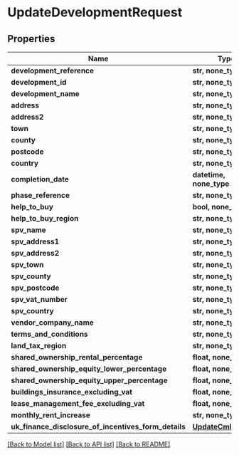 # UpdateDevelopmentRequest


## Properties
Name | Type | Description | Notes
------------ | ------------- | ------------- | -------------
**development_reference** | **str, none_type** |  | [optional] 
**development_id** | **str, none_type** |  | [optional] 
**development_name** | **str, none_type** |  | [optional] 
**address** | **str, none_type** |  | [optional] 
**address2** | **str, none_type** |  | [optional] 
**town** | **str, none_type** |  | [optional] 
**county** | **str, none_type** |  | [optional] 
**postcode** | **str, none_type** |  | [optional] 
**country** | **str, none_type** |  | [optional] 
**completion_date** | **datetime, none_type** |  | [optional] 
**phase_reference** | **str, none_type** |  | [optional] 
**help_to_buy** | **bool, none_type** |  | [optional] 
**help_to_buy_region** | **str, none_type** |  | [optional] 
**spv_name** | **str, none_type** |  | [optional] 
**spv_address1** | **str, none_type** |  | [optional] 
**spv_address2** | **str, none_type** |  | [optional] 
**spv_town** | **str, none_type** |  | [optional] 
**spv_county** | **str, none_type** |  | [optional] 
**spv_postcode** | **str, none_type** |  | [optional] 
**spv_vat_number** | **str, none_type** |  | [optional] 
**spv_country** | **str, none_type** |  | [optional] 
**vendor_company_name** | **str, none_type** |  | [optional] 
**terms_and_conditions** | **str, none_type** |  | [optional] 
**land_tax_region** | **str, none_type** |  | [optional] 
**shared_ownership_rental_percentage** | **float, none_type** |  | [optional] 
**shared_ownership_equity_lower_percentage** | **float, none_type** |  | [optional] 
**shared_ownership_equity_upper_percentage** | **float, none_type** |  | [optional] 
**buildings_insurance_excluding_vat** | **float, none_type** |  | [optional] 
**lease_management_fee_excluding_vat** | **float, none_type** |  | [optional] 
**monthly_rent_increase** | **str, none_type** |  | [optional] 
**uk_finance_disclosure_of_incentives_form_details** | [**UpdateCmlRequest**](UpdateCmlRequest.md) |  | [optional] 

[[Back to Model list]](../README.md#documentation-for-models) [[Back to API list]](../README.md#documentation-for-api-endpoints) [[Back to README]](../README.md)


